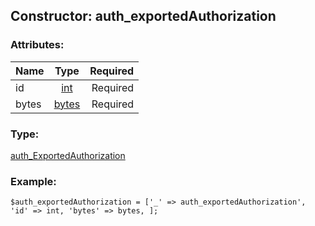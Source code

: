 ## Constructor: auth\_exportedAuthorization  

### Attributes:

| Name     |    Type       | Required |
|----------|:-------------:|---------:|
|id|[int](../types/int.md) | Required|
|bytes|[bytes](../types/bytes.md) | Required|
### Type: 

[auth\_ExportedAuthorization](../types/auth_ExportedAuthorization.md)
### Example:

```
$auth_exportedAuthorization = ['_' => auth_exportedAuthorization', 'id' => int, 'bytes' => bytes, ];
```